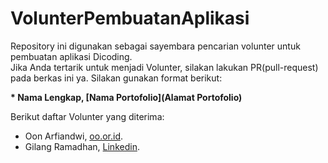 # VolunterPembuatanAplikasi
Repository ini digunakan sebagai sayembara pencarian volunter untuk pembuatan aplikasi Dicoding.  
Jika Anda tertarik untuk menjadi Volunter, silakan lakukan PR(pull-request) pada berkas ini ya. Silakan gunakan format berikut:  

**\* Nama Lengkap, [Nama Portofolio](Alamat Portofolio)**  

Berikut daftar Volunter yang diterima:  

* Oon Arfiandwi, [oo.or.id](https://oo.or.id).
* Gilang Ramadhan, [Linkedin](https://www.linkedin.com/in/gilang-adhan/).
